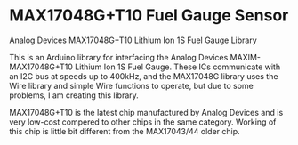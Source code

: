 # MAX17048G+T10 Fuel Gauge Sensor
Analog Devices MAX17048G+T10 Lithium Ion 1S Fuel Gauge Library


This is an Arduino library for interfacing the Analog Devices MAXIM-MAX17048G+T10 Lithium Ion 1S Fuel Gauge. These ICs communicate with an I2C bus at speeds up to 400kHz, and the MAX17048G library uses the Wire library and simple Wire functions to operate, but due to some problems, I am creating this library.


MAX17048G+T10 is the latest chip manufactured by Analog Devices and is very low-cost compered to other chips in the same category. Working of this chip is little bit different from the MAX17043/44 older chip.
